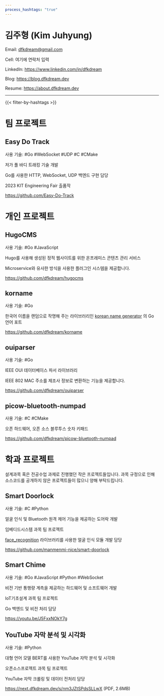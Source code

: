 ```yaml
---
process_hashtags: "true"
---
```


# 김주형 (Kim Juhyung)

Email: dfkdream@gmail.com

Cell: 여기에 연락처 입력

LinkedIn: https://www.linkedin.com/in/dfkdream

Blog: https://blog.dfkdream.dev

Resume: https://about.dfkdream.dev

---
{{< filter-by-hashtags >}}
# 팀 프로젝트
## Easy Do Track
사용 기술: #Go #WebSocket #UDP #C #CMake 

저가 풀 바디 트래킹 기술 개발

Go를 사용한 HTTP, WebSocket, UDP 백엔드 구현 담당

2023 KIT Engineering Fair 출품작

https://github.com/Easy-Do-Track
# 개인 프로젝트
## HugoCMS
사용 기술: #Go #JavaScript

Hugo를 사용해 생성된 정적 웹사이트를 위한 온프레미스 콘텐츠 관리 서비스

Microservice와 유사한 방식을 사용한 플러그인 시스템을 제공합니다.

https://github.com/dfkdream/hugocms
## korname
사용 기술: #Go

한국어 이름을 랜덤으로 작명해 주는 라이브러리인 [korean name generator](https://github.com/agemor/korean-name-generator) 의 Go 언어 포트

https://github.com/dfkdream/korname
## ouiparser
사용 기술: #Go 

IEEE OUI 데이터베이스 파서 라이브러리

IEEE 802 MAC 주소를 제조사 정보로 변환하는 기능을 제공합니다.

https://github.com/dfkdream/ouiparser
## picow-bluetooth-numpad
사용 기술: #C #CMake

오픈 하드웨어, 오픈 소스 블루투스 숫자 키패드

https://github.com/dfkdream/picow-bluetooth-numpad
# 학과 프로젝트
설계과목 혹은 전공수업 과제로 진행했던 작은 프로젝트들입니다. 과목 규정으로 인해 소스코드를 공개하지 않은 프로젝트들이 많으니 양해 부탁드립니다.
## Smart Doorlock
사용 기술: #C #Python

얼굴 인식 및 Bluetooth 원격 제어 기능을 제공하는 도어락 개발

임베디드시스템 과목 팀 프로젝트

[face_recognition](https://github.com/ageitgey/face_recognition) 라이브러리를 사용한 얼굴 인식 모듈 개발 담당

https://github.com/manmenmi-nice/smart-doorlock
## Smart Chime
사용 기술: #Go #JavaScript #Python #WebSocket 

비전 기반 통행량 계측을 제공하는 하드웨어 및 소프트웨어 개발

IoT기초설계 과목 팀 프로젝트

Go 백엔드 및 비전 처리 담당

https://youtu.be/J5FxxNOkY7g
## YouTube 자막 분석 및 시각화
사용 기술: #Python

대형 언어 모델 BERT를 사용한 YouTube 자막 분석 및 시각화

오픈소스프로젝트 과목 팀 프로젝트

YouTube 자막 크롤링 및 데이터 전처리 담당

https://next.dfkdream.dev/s/nm3JZtSPdsSLLwX (PDF, 2.6MB)